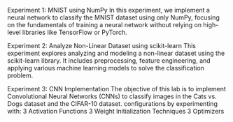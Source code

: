 Experiment 1: MNIST using NumPy
In this experiment, we implement a neural network to classify the MNIST dataset using only NumPy, focusing on the fundamentals of training a neural network without relying on high-level libraries like TensorFlow or PyTorch.

Experiment 2: Analyze Non-Linear Dataset using scikit-learn
This experiment explores analyzing and modeling a non-linear dataset using the scikit-learn library. It includes preprocessing, feature engineering, and applying various machine learning models to solve the classification problem.

Experiment 3: CNN Implementation
The objective of this lab is to implement Convolutional Neural Networks (CNNs) to classify
images in the Cats vs. Dogs dataset and the CIFAR-10 dataset. 
configurations by experimenting with:
3 Activation Functions
3 Weight Initialization Techniques
3 Optimizers
